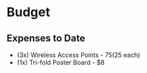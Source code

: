 # Budget

## Expenses to Date
* (3x) Wireless Access Points - $75 ($25 each)
* (1x) Tri-fold Poster Board - $8
